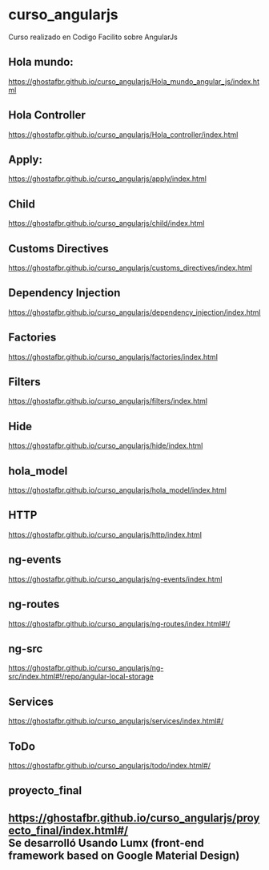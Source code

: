 # curso_angularjs
Curso realizado en Codigo Facilito sobre AngularJs

## Hola mundo: 
https://ghostafbr.github.io/curso_angularjs/Hola_mundo_angular_js/index.html

## Hola Controller
https://ghostafbr.github.io/curso_angularjs/Hola_controller/index.html

## Apply: 
https://ghostafbr.github.io/curso_angularjs/apply/index.html

## Child
https://ghostafbr.github.io/curso_angularjs/child/index.html

## Customs Directives
https://ghostafbr.github.io/curso_angularjs/customs_directives/index.html

## Dependency Injection
https://ghostafbr.github.io/curso_angularjs/dependency_injection/index.html

## Factories
https://ghostafbr.github.io/curso_angularjs/factories/index.html

## Filters
https://ghostafbr.github.io/curso_angularjs/filters/index.html

## Hide
https://ghostafbr.github.io/curso_angularjs/hide/index.html

## hola_model
https://ghostafbr.github.io/curso_angularjs/hola_model/index.html

## HTTP
https://ghostafbr.github.io/curso_angularjs/http/index.html

## ng-events
https://ghostafbr.github.io/curso_angularjs/ng-events/index.html

## ng-routes
https://ghostafbr.github.io/curso_angularjs/ng-routes/index.html#!/

## ng-src
https://ghostafbr.github.io/curso_angularjs/ng-src/index.html#!/repo/angular-local-storage

## Services
https://ghostafbr.github.io/curso_angularjs/services/index.html#/

## ToDo
https://ghostafbr.github.io/curso_angularjs/todo/index.html#/

## proyecto_final
https://ghostafbr.github.io/curso_angularjs/proyecto_final/index.html#/
<br>Se desarrolló Usando Lumx (front-end framework based on Google Material Design)
--------------------
